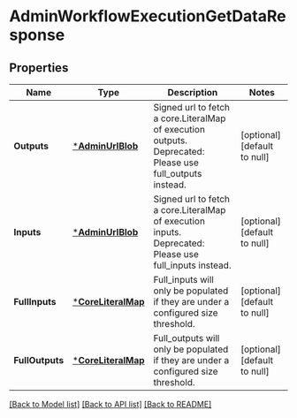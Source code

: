 # AdminWorkflowExecutionGetDataResponse

## Properties
Name | Type | Description | Notes
------------ | ------------- | ------------- | -------------
**Outputs** | [***AdminUrlBlob**](adminUrlBlob.md) | Signed url to fetch a core.LiteralMap of execution outputs. Deprecated: Please use full_outputs instead. | [optional] [default to null]
**Inputs** | [***AdminUrlBlob**](adminUrlBlob.md) | Signed url to fetch a core.LiteralMap of execution inputs. Deprecated: Please use full_inputs instead. | [optional] [default to null]
**FullInputs** | [***CoreLiteralMap**](coreLiteralMap.md) | Full_inputs will only be populated if they are under a configured size threshold. | [optional] [default to null]
**FullOutputs** | [***CoreLiteralMap**](coreLiteralMap.md) | Full_outputs will only be populated if they are under a configured size threshold. | [optional] [default to null]

[[Back to Model list]](../README.md#documentation-for-models) [[Back to API list]](../README.md#documentation-for-api-endpoints) [[Back to README]](../README.md)


